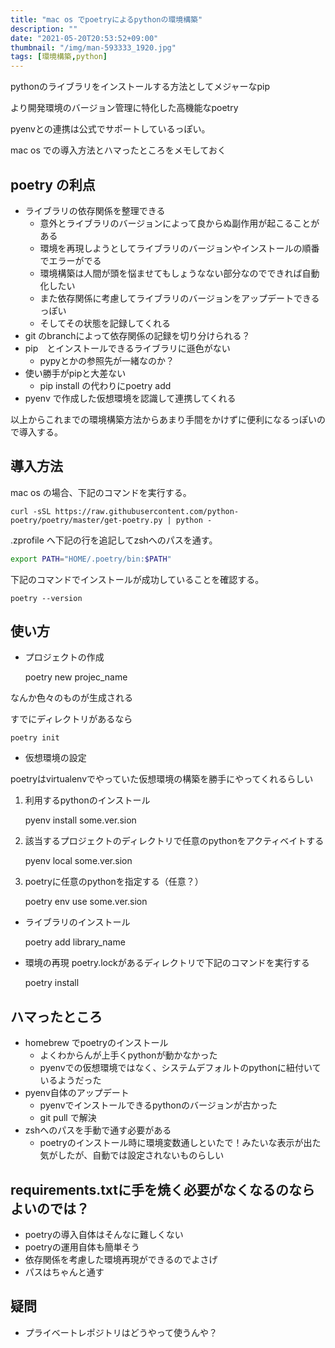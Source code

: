```yaml
---
title: "mac os でpoetryによるpythonの環境構築"
description: ""
date: "2021-05-20T20:53:52+09:00"
thumbnail: "/img/man-593333_1920.jpg"
tags: [環境構築,python]
---
```

pythonのライブラリをインストールする方法としてメジャーなpip

より開発環境のバージョン管理に特化した高機能なpoetry

pyenvとの連携は公式でサポートしているっぽい。

mac os での導入方法とハマったところをメモしておく
## poetry の利点
- ライブラリの依存関係を整理できる
  - 意外とライブラリのバージョンによって良からぬ副作用が起こることがある
  - 環境を再現しようとしてライブラリのバージョンやインストールの順番でエラーがでる
  - 環境構築は人間が頭を悩ませてもしょうなない部分なのでできれば自動化したい
  - また依存関係に考慮してライブラリのバージョンをアップデートできるっぽい
  - そしてその状態を記録してくれる
- git のbranchによって依存関係の記録を切り分けられる？
- pip　とインストールできるライブラリに遜色がない
  - pypyとかの参照先が一緒なのか？
- 使い勝手がpipと大差ない
  - pip install の代わりにpoetry add
- pyenv で作成した仮想環境を認識して連携してくれる

以上からこれまでの環境構築方法からあまり手間をかけずに便利になるっぽいので導入する。

## 導入方法
mac os の場合、下記のコマンドを実行する。

    curl -sSL https://raw.githubusercontent.com/python-poetry/poetry/master/get-poetry.py | python -

.zprofile へ下記の行を追記してzshへのパスを通す。
```sh
export PATH="HOME/.poetry/bin:$PATH"
```

下記のコマンドでインストールが成功していることを確認する。

    poetry --version

## 使い方
- プロジェクトの作成

    poetry new projec_name

なんか色々のものが生成される

すでにディレクトリがあるなら

    poetry init

- 仮想環境の設定

poetryはvirtualenvでやっていた仮想環境の構築を勝手にやってくれるらしい
1. 利用するpythonのインストール

    pyenv install some.ver.sion

2. 該当するプロジェクトのディレクトリで任意のpythonをアクティベイトする

    pyenv local some.ver.sion

3. poetryに任意のpythonを指定する（任意？）

    poetry env use some.ver.sion

- ライブラリのインストール

    poetry add library_name

- 環境の再現
poetry.lockがあるディレクトリで下記のコマンドを実行する

    poetry install

## ハマったところ
- homebrew でpoetryのインストール
  - よくわからんが上手くpythonが動かなかった
  - pyenvでの仮想環境ではなく、システムデフォルトのpythonに紐付いているようだった
- pyenv自体のアップデート
  - pyenvでインストールできるpythonのバージョンが古かった
  - git pull で解決
- zshへのパスを手動で通す必要がある
  - poetryのインストール時に環境変数通しといたで！みたいな表示が出た気がしたが、自動では設定されないものらしい

## requirements.txtに手を焼く必要がなくなるのならよいのでは？
- poetryの導入自体はそんなに難しくない
- poetryの運用自体も簡単そう
- 依存関係を考慮した環境再現ができるのでよさげ
- パスはちゃんと通す

## 疑問
- プライベートレポジトリはどうやって使うんや？